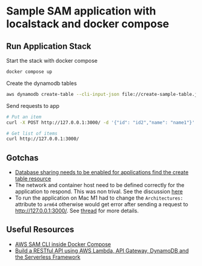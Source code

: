 # Sample SAM application with localstack and docker compose

## Run Application Stack

Start the stack with docker compose

```bash
docker compose up
```

Create the dynamodb tables

```bash
aws dynamodb create-table --cli-input-json file://create-sample-table.json --endpoint-url http://localhost:4566
```

Send requests to app

```bash
# Put an item
curl -X POST http://127.0.0.1:3000/ -d '{"id": "id2","name": "name1"}'

# Get list of items
curl http://127.0.0.1:3000/
```

## Gotchas

- [Database sharing needs to be enabled for applications find the create table resource](https://stackoverflow.com/questions/29558948/dynamo-local-from-node-aws-all-operations-fail-cannot-do-operations-on-a-non-e)
- The network and container host need to be defined correctly for the application to respond. This was non trival. See the discussion [here](https://github.com/aws/aws-sam-cli/issues/2837)
- To run the application on Mac M1 had to change the `Architectures:` attribute to `arm64` otherwise would get error after sending a request to http://127.0.0.1:3000/. See [thread](https://github.com/aws/aws-sam-cli/issues/3169) for more details.

## Useful Resources

- [AWS SAM CLI inside Docker Compose](https://cbax.me/posts/2019/03/aws-sam-cli-inside-docker-compose/)
- [Build a RESTful API using AWS Lambda, API Gateway, DynamoDB and the Serverless Framework](https://itnext.io/build-a-restful-api-using-aws-lambda-api-gateway-dynamodb-and-the-serverless-framework-30fc68e08a42)